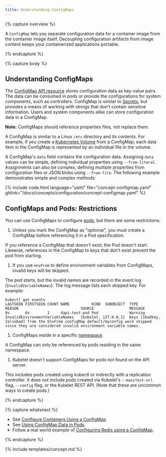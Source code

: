 ```yaml
---
title: Understanding ConfigMaps
---
```


{% capture overview %}

A `ConfigMap` lets you separate configuration data for a container image from the container image itself. Decoupling configuration artifacts from image content keeps your containerized applications portable.

{% endcapture %}

{% capture body %}

## Understanding ConfigMaps

The [ConfigMap API resource](/docs/api-reference/v1.6/#configmap-v1-core) stores configuration data as key-value pairs. The data can be consumed in pods or provide the configurations for system components, such as controllers. ConfigMap is similar to [Secrets](/docs/concepts/configuration/secret/), but provides a means of working with strings that don't contain sensitive information. Users and system components alike can store configuration data in a ConfigMap.

**Note:** ConfigMaps should reference properties files, not replace them.

A ConfigMap is similar to a Linux `/etc` directory and its contents. For example, if you create a [Kubernetes Volume](/docs/concepts/storage/volumes/) from a ConfigMap, each data item in the ConfigMap is represented by an individual file in the volume.

A ConfigMap's `data` field contains the configuration data. Assigning `data` values can be simple, defining individual properties using `--from-literal`. Assignments can also be complex, defining multiple properties from configuration files or JSON blobs using `--from-file`. The following example demonstrates simple and complex methods:

{% include code.html language="yaml" file="concept-configmap.yaml" ghlink="/docs/concepts/configuration/concept-configmap.yaml" %}

## ConfigMaps and Pods: Restrictions

You can use ConfigMaps to configure [pods](/docs/concepts/workloads/pods/pod/), but there are some restrictions:

1. Unless you mark the ConfigMap as "optional", you must create a ConfigMap before referencing it in a Pod specification.

  If you reference a ConfigMap that doesn't exist, the Pod doesn't start. Likewise, references in the ConfigMap to keys that don't exist prevent the pod from starting.

1. If you use `envFrom` to define environment variables from ConfigMaps, invalid keys will be skipped.

  The pod starts, but the invalid names are recorded in the event log (`InvalidVariableNames`). The log message lists each skipped key. For example:

   ```shell
   kubectl get events
   LASTSEEN FIRSTSEEN COUNT NAME          KIND  SUBOBJECT  TYPE      REASON                            SOURCE                MESSAGE
   0s       0s        1     dapi-test-pod Pod              Warning   InvalidEnvironmentVariableNames   {kubelet, 127.0.0.1}  Keys [1badkey, 2alsobad] from the EnvFrom configMap default/myconfig were skipped since they are considered invalid environment variable names.
   ```

1. ConfigMaps reside in a specific [namespace](/docs/user-guide/namespaces/).

  A ConfigMap can only be referenced by pods residing in the same namespace.

1. Kubelet doesn't support ConfigMaps for pods not found on the API server.

  This includes pods created using kubectl or indirectly with a replication controller. It does not include pods created via Kubelet's `--manifest-url` flag, `--config` flag, or the Kubelet REST API. (Note that these are uncommon ways to create pods.)

{% endcapture %}

{% capture whatsnext %}

- See [Configure Containers Using a ConfigMap](/docs/tasks/configure-pod-container/configmap/)
- See [Using ConfigMap Data in Pods](/docs/tasks/configure-pod-container/configure-pod-configmap).
- Follow a real world example of [Configuring Redis using a ConfigMap](/docs/tutorials/configuration/configure-redis-using-configmap/).

{% endcapture %}

{% include templates/concept.md %}
